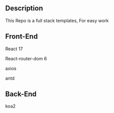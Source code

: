 ## Description

This Repo is a full stack templates, For easy work

## Front-End

React 17

React-router-dom 6

axios

antd

## Back-End

koa2
